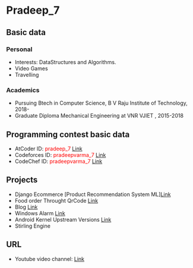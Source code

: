 # Pradeep_7

## Basic data

### Personal

- Interests: DataStructures and Algorithms.
- Video Games
- Travelling

### Academics

- Pursuing Btech in Computer Science, B V Raju Institute of Technology, 2018-
- Graduate Diploma Mechanical Engineering at VNR VJIET , 2015-2018

## Programming contest basic data

- AtCoder ID: <font color="Red">pradeep_7</font> [Link](https://atcoder.jp/users/pradeep_7)
- Codeforces ID: <font color="Red">pradeepvarma_7</font> [Link](https://codeforces.com/profile/pradeepvarma_7)
- CodeChef ID: <font color="Red">pradeepvarma_7</font> [Link](https://www.codechef.com/users/pradeepvarma_7)


## Projects
-   Django Ecommerce [Product Recommendation System ML][Link](https://github.com/varma7/Ecom.git)
-   Food order Throught QrCode [Link](https://github.com/varma7/Digital-Menu-Card.git)
-   Blog [Link](https://github.com/varma7/Blog.git)
-   Windows Alarm [Link](https://github.com/varma7/Alarm.git)
-   Android Kernel Upstream Versions [Link](https://github.com/varma7/android_kernel_xiaomi_gucci.git)
-   Stirling Engine 

## URL

- Youtube video channel:  [Link](https://youtube.com/channel/UCNIvwAnbeBc_I6oWDY3yuWA)
